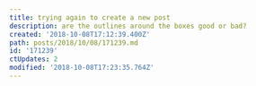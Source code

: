 ```yaml
---
title: trying again to create a new post
description: are the outlines around the boxes good or bad?
created: '2018-10-08T17:12:39.400Z'
path: posts/2018/10/08/171239.md
id: '171239'
ctUpdates: 2
modified: '2018-10-08T17:23:35.764Z'
---
```

